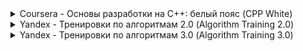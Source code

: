 <details>
  <summary> Coursera - Основы разработки на C++: белый пояс (CPP White) </summary>
  
  ### About
  
  This [course](https://www.coursera.org/learn/c-plus-plus-white) gets you to know the C++ programming language. I learned how to use its basic constructions, create my own data types, and divide the program into classes and functions
 
  Final project - a simple data warehouse with addition, deletion, and search capabilities
</details>

<details>
  <summary> Yandex - Тренировки по алгоритмам 2.0 (Algorithm Training 2.0) </summary>
  
  ### About
  
  This [course](https://yandex.ru/yaintern/algorithm-training_2) gets you to know the basic ideas for solution of algorithm problems. Overall 40 basic and 40 advanced problems to solve + 8 lectures and 8 problem analyses
  
### Content

1. "Сложность, тестирование, особые случаи" [**(** лекция **)**](https://www.youtube.com/watch?v=QLhqYNsPIVo)
2. "Линейный поиск" [**(** лекция **)**](https://www.youtube.com/watch?v=SKwB41FrGgU)
3. "Множества" [**(** лекция **)**](https://www.youtube.com/watch?v=PUpmV2ieIHA)
4. "Словари и сортировка подсчётом" [**(** лекция **)**](https://www.youtube.com/watch?v=Nb5mW1yWVSs)
5. "Префиксные суммы и два указателя" [**(** лекция **)**](https://www.youtube.com/watch?v=de28y8Dcvkg)
6. "Бинарный поиск" [**(** лекция **)**](https://www.youtube.com/watch?v=YENpZexHfuk)
7. "Сортировка событий" [**(** лекция **)**](https://www.youtube.com/watch?v=hGixDBO-p6Q)
8. "Деревья" [**(** лекция **)**](https://www.youtube.com/watch?v=lEJzqHgyels)

### Problems
_Division ***B***_

1. [contest](https://contest.yandex.ru/contest/28730/) | [solution](Yandex/Algorithm_Training_2.0/Week%201) 5/5
2. [contest](https://contest.yandex.ru/contest/28738/) | [solution](Yandex/Algorithm_Training_2.0/Week%202) 5/5
3. [contest](https://contest.yandex.ru/contest/28964/) | [solution](Yandex/Algorithm_Training_2.0/Week%203) 5/5
4. [contest](https://contest.yandex.ru/contest/28970/) | [solution](Yandex/Algorithm_Training_2.0/Week%204) 5/5
5. [contest](https://contest.yandex.ru/contest/29075/) | [solution](Yandex/Algorithm_Training_2.0/Week%205) 3/5
6. [contest](https://contest.yandex.ru/contest/29188/) | 0/5
7. [contest](https://contest.yandex.ru/contest/29396/) | 0/5
8. [contest](https://contest.yandex.ru/contest/29403/) | 0/5

_Division ***A***_

1. [contest](https://contest.yandex.ru/contest/28724/) | [solution](Yandex/Algorithm_Training_2.0/Week%201) 2/5
2. [contest](https://contest.yandex.ru/contest/28736/) | [solution](Yandex/Algorithm_Training_2.0/Week%202) 3/5
3. [contest](https://contest.yandex.ru/contest/28963/) | [solution](Yandex/Algorithm_Training_2.0/Week%203) 3/5
4. [contest](https://contest.yandex.ru/contest/28969/) | [solution](Yandex/Algorithm_Training_2.0/Week%204) 3/5
5. [contest](https://contest.yandex.ru/contest/29072/) | [solution](Yandex/Algorithm_Training_2.0/Week%205) 1/5
6. [contest](https://contest.yandex.ru/contest/29189/) | 0/5
7. [contest](https://contest.yandex.ru/contest/29401/) | 0/5
8. [contest](https://contest.yandex.ru/contest/29405/) | 0/5

</details>

<details>
  <summary> Yandex - Тренировки по алгоритмам 3.0 (Algorithm Training 3.0) </summary>
  
  ### About
  
  This [course](https://yandex.ru/yaintern/algorithm-training) gets you to know the more advanced ideas for solution of algorithm problems. Overall 35 basic and 35 advanced problems to solve + 6 lectures and 6 problem analyses
  
### Content

1. "Стеки" [**(** лекция **)**](https://www.youtube.com/live/ZUpImO_2hmA?feature=share)
2. "Очереди, деки и приоритетные очереди" [**(** лекция **)**](https://www.youtube.com/live/sAyOhkMZae4?feature=share)
3. "Динамическое программирование с одним параметром" [**(** лекция **)**](https://www.youtube.com/watch?v=H7lu6h8H9-4&feature=youtu.be)
4. "Динамическое программирование с двумя параметрами" [**(** лекция **)**](https://www.youtube.com/live/U8gzm92fprI?feature=share)
5. "Обход графов в глубину" [**(** лекция **)**](https://www.youtube.com/watch?v=0YjdZlgf9Ig)
6. "Обход графов в ширину" [**(** лекция **)**](https://www.youtube.com/watch?v=IRdz2GgnQwk)

### Problems
 
_Warm-Up (Tasks from last trainings)_
  1. [contest](https://contest.yandex.ru/contest/45468/) | [solution](https://github.com/shakhnazarov/Online_Courses/tree/master/Yandex/Algorithm_Training_3.0/00%20Warm-Up) 10/10
  
_Division ***B***_

  1. [contest](https://contest.yandex.ru/contest/45468/) | [solution](https://github.com/shakhnazarov/Online_Courses/tree/master/Yandex/Algorithm_Training_3.0/01%20Stack/Div%20B) 5/5
  2. [contest](https://contest.yandex.ru/contest/45468/) | [solution](https://github.com/shakhnazarov/Online_Courses/tree/master/Yandex/Algorithm_Training_3.0/02%20Queue%2C%20Deque%2C%20Priority%20Queue/Div%20B) 5/5
  3. [contest](https://contest.yandex.ru/contest/45468/) | [solution](https://github.com/shakhnazarov/Online_Courses/tree/master/Yandex/Algorithm_Training_3.0/03%20Dynamic%20Programming%20with%20One%20Variable/Div%20B) 5/5
  4. [contest](https://contest.yandex.ru/contest/45468/) | [solution](https://github.com/shakhnazarov/Online_Courses/tree/master/Yandex/Algorithm_Training_3.0/04%20Dynamic%20Programming%20with%20Two%20Parameters/Div%20B) 5/5
  5. [contest](https://contest.yandex.ru/contest/45468/) | [solution](https://github.com/shakhnazarov/Online_Courses/tree/master/Yandex/Algorithm_Training_3.0/05%20Depth-First%20Search/Div%20B) 5/5
  6. [contest](https://contest.yandex.ru/contest/45468/) | [solution](https://github.com/shakhnazarov/Online_Courses/tree/master/Yandex/Algorithm_Training_3.0/06%20Breadth-First%20Search/Div%20B) 5/5
  
_Division ***A***_

  1. [contest](https://contest.yandex.ru/contest/45469/) | [solution](https://github.com/shakhnazarov/Online_Courses/tree/master/Yandex/Algorithm_Training_3.0/01%20Stack/Div%20A) 5/5
  2. [contest](https://contest.yandex.ru/contest/45469/) | [solution](https://github.com/shakhnazarov/Online_Courses/tree/master/Yandex/Algorithm_Training_3.0/02%20Queue%2C%20Deque%2C%20Priority%20Queue/Div%20A) 5/5
  3. [contest](https://contest.yandex.ru/contest/45469/) | [solution](https://github.com/shakhnazarov/Online_Courses/tree/master/Yandex/Algorithm_Training_3.0/03%20Dynamic%20Programming%20with%20One%20Variable/Div%20A) 5/5
  4. [contest](https://contest.yandex.ru/contest/45469/) | [solution](https://github.com/shakhnazarov/Online_Courses/tree/master/Yandex/Algorithm_Training_3.0/04%20Dynamic%20Programming%20with%20Two%20Parameters/Div%20A) 5/5
  5. [contest](https://contest.yandex.ru/contest/45469/) | [solution](https://github.com/shakhnazarov/Online_Courses/tree/master/Yandex/Algorithm_Training_3.0/05%20Depth-First%20Search/Div%20A) 5/5
  6. [contest](https://contest.yandex.ru/contest/45469/) | [solution](https://github.com/shakhnazarov/Online_Courses/tree/master/Yandex/Algorithm_Training_3.0/06%20Breadth-First%20Search/Div%20A) 5/5
  
